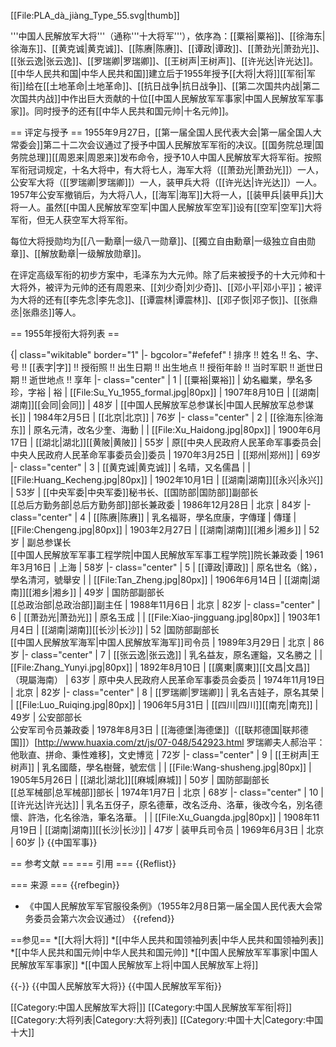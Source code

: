 [[File:PLA_dà_jiàng_Type_55.svg|thumb]]

'''中国人民解放军大将'''（通称'''十大将军'''），依序為：[[粟裕|粟裕]]、[[徐海东|徐海东]]、[[黄克诚|黄克诚]]、[[陈赓|陈赓]]、[[谭政|谭政]]、[[萧劲光|萧劲光]]、[[张云逸|张云逸]]、[[罗瑞卿|罗瑞卿]]、[[王树声|王树声]]、[[许光达|许光达]]。[[中华人民共和国|中华人民共和国]]建立后于1955年授予[[大将|大将]][[军衔|军衔]]给在[[土地革命|土地革命]]、[[抗日战争|抗日战争]]、[[第二次国共内战|第二次国共内战]]中作出巨大贡献的十位[[中国人民解放军军事家|中国人民解放军军事家]]。同时授予的还有[[中华人民共和国元帅|十名元帅]]。

== 评定与授予 ==
1955年9月27日，[[第一届全国人民代表大会|第一届全国人大常委会]]第二十二次会议通过了授予中国人民解放军军衔的决议。[[国务院总理|国务院总理]][[周恩来|周恩来]]发布命令，授予10人中国人民解放军大将军衔。按照军衔冠词规定，十名大将中，有大将七人，海军大将（[[萧劲光|萧劲光]]）一人，公安军大将（[[罗瑞卿|罗瑞卿]]）一人，装甲兵大将（[[许光达|许光达]]）一人。1957年公安军撤销后，为大将八人，[[海军|海军]]大将一人，[[装甲兵|装甲兵]]大将一人。虽然[[中国人民解放军空军|中国人民解放军空军]]设有[[空军|空军]]大将军衔，但无人获空军大将军衔。

每位大将授勋均为[[八一勳章|一级八一勋章]]、[[獨立自由勳章|一级独立自由勋章]]、[[解放勳章|一级解放勋章]]。

在评定高级军衔的初步方案中，毛泽东为大元帅。除了后来被授予的十大元帅和十大将外，被评为元帅的还有周恩来、[[刘少奇|刘少奇]]、[[邓小平|邓小平]]；被评为大将的还有[[李先念|李先念]]、[[谭震林|谭震林]]、[[邓子恢|邓子恢]]、[[张鼎丞|张鼎丞]]等人。

== 1955年授衔大将列表 ==
<!--{| border=1--> 
{| class="wikitable" border="1" 
|- bgcolor="#efefef" 
! 排序 !! 姓名 !! 名、字、号 !! [[表字|字]] !! 授衔照 !! 出生日期 !! 出生地点 !! 授衔年龄 !! 当时军职 !! 逝世日期 !! 逝世地点 !! 享年
|- class="center"
| 1
| [[粟裕|粟裕]]
| 幼名繼業，學名多珍，字裕
| 裕
| [[File:Su_Yu_1955_formal.jpg|80px]]
| 1907年8月10日
| [[湖南|湖南]][[会同|会同]]
| 48岁
| [[中国人民解放军总参谋长|中国人民解放军总参谋长]]
| 1984年2月5日
| [[北京|北京]]
| 76岁
|- class="center"
| 2
| [[徐海东|徐海东]]
| 原名元清，改名少奎、海動
| 
| [[File:Xu_Haidong.jpg|80px]]
| 1900年6月17日
| [[湖北|湖北]][[黄陂|黄陂]]
| 55岁
| 原[[中央人民政府人民革命军事委员会|中央人民政府人民革命军事委员会]]委员
| 1970年3月25日
| [[郑州|郑州]]
| 69岁
|- class="center"
| 3
| [[黄克诚|黄克诚]]
| 名晴，又名儒昌
| 
| [[File:Huang_Kecheng.jpg|80px]]
| 1902年10月1日
| [[湖南|湖南]][[永兴|永兴]]
| 53岁
| [[中央军委|中央军委]]秘书长、[[国防部|国防部]]副部长<br />[[总后方勤务部|总后方勤务部]]部长兼政委
| 1986年12月28日
| 北京
| 84岁
|- class="center"
| 4
| [[陈赓|陈赓]]
| 乳名福哥，學名庶康，字傳瑾
| 傳瑾
| [[File:Chengeng.jpg|80px]]
| 1903年2月27日
| [[湖南|湖南]][[湘乡|湘乡]]
| 52岁
| 副总参谋长<br />[[中国人民解放军军事工程学院|中国人民解放军军事工程学院]]院长兼政委
| 1961年3月16日
| 上海
| 58岁
|- class="center"
| 5
| [[谭政|谭政]]
| 原名世名（銘），學名清河，號舉安
| 
| [[File:Tan_Zheng.jpg|80px]]
| 1906年6月14日
| [[湖南|湖南]][[湘乡|湘乡]]
| 49岁
| 国防部副部长<br />[[总政治部|总政治部]]副主任
| 1988年11月6日
| 北京
| 82岁
|- class="center"
| 6
| [[萧劲光|萧劲光]]
| 原名玉成
| 
| [[File:Xiao-jingguang.jpg|80px]]
| 1903年1月4日
| [[湖南|湖南]][[长沙|长沙]]
| 52
|国防部副部长<br />[[中国人民解放军海军|中国人民解放军海军]]司令员
| 1989年3月29日
| 北京
| 86岁
|- class="center"
| 7
| [[张云逸|张云逸]]
| 乳名益友，原名運鎰，又名勝之
| 
| [[File:Zhang_Yunyi.jpg|80px]]
| 1892年8月10日
| [[廣東|廣東]][[文昌|文昌]]（現屬海南）
| 63岁
| 原中央人民政府人民革命军事委员会委员
| 1974年11月19日
| 北京
| 82岁
|- class="center"
| 8
| [[罗瑞卿|罗瑞卿]]
| 乳名吉娃子，原名其榮
| 
| [[File:Luo_Ruiqing.jpg|80px]]
| 1906年5月31日
| [[四川|四川]][[南充|南充]]
| 49岁
| 公安部部长<br />公安军司令员兼政委
| 1978年8月3日
| [[海德堡|海德堡]]（[[联邦德国|联邦德国]]）<ref>[http://www.huaxia.com/zt/js/07-048/542923.html 罗瑞卿夫人郝治平：他耿直、拼命、秉性难移]，文史博览 </ref>
| 72岁
|- class="center"
| 9
| [[王树声|王树声]]
| 乳名國蔭，學名樹聲，號宏信
| 
| [[File:Wang-shusheng.jpg|80px]]
| 1905年5月26日
| [[湖北|湖北]][[麻城|麻城]]
| 50岁
| 国防部副部长<br />[[总军械部|总军械部]]部长
| 1974年1月7日
| 北京
| 68岁
|- class="center"
| 10
| [[许光达|许光达]]
| 乳名五伢子，原名德華，改名泛舟、洛華，後改今名，別名德懷、許浩，化名徐浩，筆名洛華。
| 
| [[File:Xu_Guangda.jpg|80px]]
| 1908年11月19日
| [[湖南|湖南]][[长沙|长沙]]
| 47岁
| 装甲兵司令员
| 1969年6月3日
| 北京
| 60岁
|}
{{中国军事}}

== 参考文献 ==
=== 引用 ===
{{Reflist}}

=== 来源 ===
{{refbegin}}
* 《中国人民解放军军官服役条例》（1955年2月8日第一届全国人民代表大会常务委员会第六次会议通过）
{{refend}}

==参见==
*[[大将|大将]]
*[[中华人民共和国领袖列表|中华人民共和国领袖列表]]
*[[中华人民共和国元帅|中华人民共和国元帅]]
*[[中国人民解放军军事家|中国人民解放军军事家]]
*[[中国人民解放军上将|中国人民解放军上将]]

{{-}}
{{中国人民解放军大将}}
{{中国人民解放军军衔}}

[[Category:中国人民解放军大将|]]
[[Category:中国人民解放军军衔|将]]
[[Category:大将列表|Category:大将列表]]
[[Category:中国十大|Category:中国十大]]